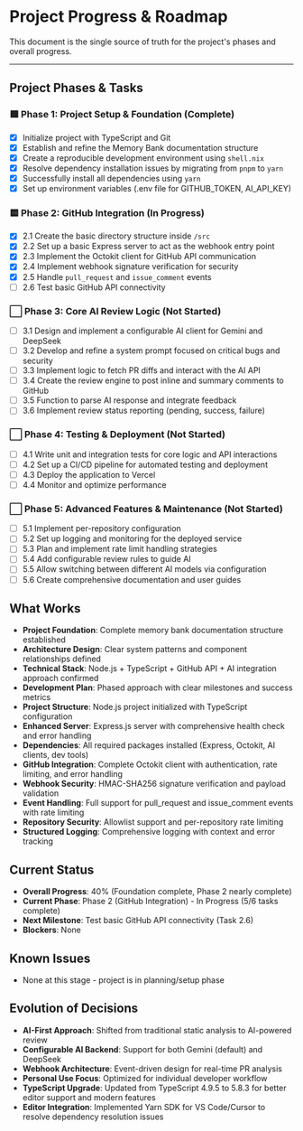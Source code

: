 # Project Progress & Roadmap

This document is the single source of truth for the project's phases and overall progress.

---

## Project Phases & Tasks

### 🟩 Phase 1: Project Setup & Foundation (Complete)
- [x] Initialize project with TypeScript and Git
- [x] Establish and refine the Memory Bank documentation structure
- [x] Create a reproducible development environment using `shell.nix`
- [x] Resolve dependency installation issues by migrating from `pnpm` to `yarn`
- [x] Successfully install all dependencies using `yarn`
- [x] Set up environment variables (.env file for GITHUB_TOKEN, AI_API_KEY)

### 🟨 Phase 2: GitHub Integration (In Progress)
- [x] 2.1 Create the basic directory structure inside `/src`
- [x] 2.2 Set up a basic Express server to act as the webhook entry point
- [x] 2.3 Implement the Octokit client for GitHub API communication
- [x] 2.4 Implement webhook signature verification for security
- [x] 2.5 Handle `pull_request` and `issue_comment` events
- [ ] 2.6 Test basic GitHub API connectivity

### ⬜️ Phase 3: Core AI Review Logic (Not Started)
- [ ] 3.1 Design and implement a configurable AI client for Gemini and DeepSeek
- [ ] 3.2 Develop and refine a system prompt focused on critical bugs and security
- [ ] 3.3 Implement logic to fetch PR diffs and interact with the AI API
- [ ] 3.4 Create the review engine to post inline and summary comments to GitHub
- [ ] 3.5 Function to parse AI response and integrate feedback
- [ ] 3.6 Implement review status reporting (pending, success, failure)

### ⬜️ Phase 4: Testing & Deployment (Not Started)
- [ ] 4.1 Write unit and integration tests for core logic and API interactions
- [ ] 4.2 Set up a CI/CD pipeline for automated testing and deployment
- [ ] 4.3 Deploy the application to Vercel
- [ ] 4.4 Monitor and optimize performance

### ⬜️ Phase 5: Advanced Features & Maintenance (Not Started)
- [ ] 5.1 Implement per-repository configuration
- [ ] 5.2 Set up logging and monitoring for the deployed service
- [ ] 5.3 Plan and implement rate limit handling strategies
- [ ] 5.4 Add configurable review rules to guide AI
- [ ] 5.5 Allow switching between different AI models via configuration
- [ ] 5.6 Create comprehensive documentation and user guides

## What Works
- **Project Foundation**: Complete memory bank documentation structure established
- **Architecture Design**: Clear system patterns and component relationships defined
- **Technical Stack**: Node.js + TypeScript + GitHub API + AI integration approach confirmed
- **Development Plan**: Phased approach with clear milestones and success metrics
- **Project Structure**: Node.js project initialized with TypeScript configuration
- **Enhanced Server**: Express.js server with comprehensive health check and error handling
- **Dependencies**: All required packages installed (Express, Octokit, AI clients, dev tools)
- **GitHub Integration**: Complete Octokit client with authentication, rate limiting, and error handling
- **Webhook Security**: HMAC-SHA256 signature verification and payload validation
- **Event Handling**: Full support for pull_request and issue_comment events with rate limiting
- **Repository Security**: Allowlist support and per-repository rate limiting
- **Structured Logging**: Comprehensive logging with context and error tracking

## Current Status
- **Overall Progress**: 40% (Foundation complete, Phase 2 nearly complete)
- **Current Phase**: Phase 2 (GitHub Integration) - In Progress (5/6 tasks complete)
- **Next Milestone**: Test basic GitHub API connectivity (Task 2.6)
- **Blockers**: None

## Known Issues
- None at this stage - project is in planning/setup phase

## Evolution of Decisions
- **AI-First Approach**: Shifted from traditional static analysis to AI-powered review
- **Configurable AI Backend**: Support for both Gemini (default) and DeepSeek
- **Webhook Architecture**: Event-driven design for real-time PR analysis
- **Personal Use Focus**: Optimized for individual developer workflow
- **TypeScript Upgrade**: Updated from TypeScript 4.9.5 to 5.8.3 for better editor support and modern features
- **Editor Integration**: Implemented Yarn SDK for VS Code/Cursor to resolve dependency resolution issues
